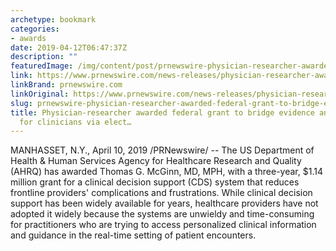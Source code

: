 ```yaml
---
archetype: bookmark
categories:
- awards
date: 2019-04-12T06:47:37Z
description: ""
featuredImage: /img/content/post/prnewswire-physician-researcher-awarded-federal-grant-to-bridge-evidence-and-practice-for-clinicians-via-elect.jpg
link: https://www.prnewswire.com/news-releases/physician-researcher-awarded-federal-grant-to-bridge-evidence-and-practice-for-clinicians-via-electronic-medical-record-300829937.html
linkBrand: prnewswire.com
linkOriginal: https://www.prnewswire.com/news-releases/physician-researcher-awarded-federal-grant-to-bridge-evidence-and-practice-for-clinicians-via-electronic-medical-record-300829937.html
slug: prnewswire-physician-researcher-awarded-federal-grant-to-bridge-evidence-and-practice-for-clinicians-via-elect
title: Physician-researcher awarded federal grant to bridge evidence and practice
  for clinicians via elect…
---
```

MANHASSET, N.Y., April 10, 2019 /PRNewswire/ -- The US Department of Health & Human Services Agency for Healthcare Research and Quality (AHRQ) has awarded Thomas G. McGinn, MD, MPH, with a three-year, $1.14 million grant for a clinical decision support (CDS) system that reduces frontline providers' complications and frustrations. While clinical decision support has been widely available for years, healthcare providers have not adopted it widely because the systems are unwieldy and time-consuming for practitioners who are trying to access personalized clinical information and guidance in the real-time setting of patient encounters.

